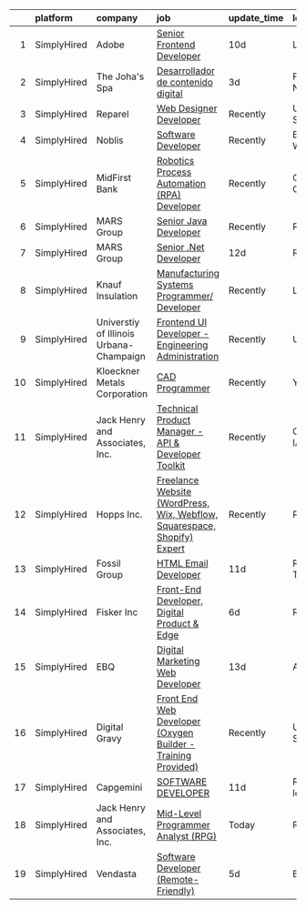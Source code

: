 

|    | platform    | company                                 | job                                                                                                                                                                                    | update_time   | location           |
|---:|:------------|:----------------------------------------|:---------------------------------------------------------------------------------------------------------------------------------------------------------------------------------------|:--------------|:-------------------|
|  1 | SimplyHired | Adobe                                   | [Senior Frontend Developer](https://www.simplyhired.com/job/uZ5OYjcLOiDCdrT-PpC4pAwL_xDe-CfrzIiAM9aHSoic6HR3U1rq4Q?q=digital+developer)                                                | 10d           | Lehi, UT           |
|  2 | SimplyHired | The Joha's Spa                          | [Desarrollador de contenido digital](https://www.simplyhired.com/job/BneHoy9feS5r6D_wGuemMJ15A44ZzMkth5Yk2N1vvQIwuHUkFw280Q?q=digital+developer)                                       | 3d            | Freehold, NJ       |
|  3 | SimplyHired | Reparel                                 | [Web Designer Developer](https://www.simplyhired.com/job/ESUD2ppMzbUKga5He3PkepKNMebPHv1e_8B_P7F7FcjEwepwXg0FOw?q=digital+developer)                                                   | Recently      | United States      |
|  4 | SimplyHired | Noblis                                  | [Software Developer](https://www.simplyhired.com/job/o0_utrr26msNr6Wd4PoDjz4HR4HPsSVtH_eltdYK2Yh2u1QidKubEw?q=digital+developer)                                                       | Recently      | Bridgeport, WV     |
|  5 | SimplyHired | MidFirst Bank                           | [Robotics Process Automation (RPA) Developer](https://www.simplyhired.com/job/WvpCziTjzVFAL_3ytBReaRmw1pgN946B1X2HK3-wk3ITJx3iiUCG4g?q=digital+developer)                              | Recently      | Oklahoma City, OK  |
|  6 | SimplyHired | MARS Group                              | [Senior Java Developer](https://www.simplyhired.com/job/lYWPIyeDb8h0wT507L5jNxe6WM641bkyYoCiRpC4cDMcKW52rIn0Yw?q=digital+developer)                                                    | Recently      | Remote             |
|  7 | SimplyHired | MARS Group                              | [Senior .Net Developer](https://www.simplyhired.com/job/iWZEY_5i2DvRdxNgnYLHpdZIqg2jhCjVtZgA_lXcBhjXh68ktt9daw?q=digital+developer)                                                    | 12d           | Remote             |
|  8 | SimplyHired | Knauf Insulation                        | [Manufacturing Systems Programmer/ Developer](https://www.simplyhired.com/job/oCvXdl-rnYZvuXF1FdqX-H5Vn5E3yFypjngYpeMi1hrMpLgBiNwYwQ?q=digital+developer)                              | Recently      | Lanett, AL         |
|  9 | SimplyHired | Universtiy of Illinois Urbana-Champaign | [Frontend UI Developer - Engineering Administration](https://www.simplyhired.com/job/6deKZdq_GnNJP2cZrP9xYF4WpaPzptwL3n1j-qRquuVfDpqAEFgkag?q=digital+developer)                       | Recently      | Urbana, IL         |
| 10 | SimplyHired | Kloeckner Metals Corporation            | [CAD Programmer](https://www.simplyhired.com/job/zKbDF2hFGtrZFURHZRaT0qDTV823qcKi3008Fxg-VPSerWY69wV7Qw?q=digital+developer)                                                           | Recently      | York, PA           |
| 11 | SimplyHired | Jack Henry and Associates, Inc.         | [Technical Product Manager - API & Developer Toolkit](https://www.simplyhired.com/job/uI3z-sv7zQC2AiG5zBwWyGhHKgdJP6_T_gaXFYbenJ6hYFgRGWZc5A?q=digital+developer)                      | Recently      | Cedar Falls, IA    |
| 12 | SimplyHired | Hopps Inc.                              | [Freelance Website (WordPress, Wix, Webflow, Squarespace, Shopify) Expert](https://www.simplyhired.com/job/AHnE5SSJLG9Ok7kwedMNPUJ4aAherPFc6bMiX2Ww-B4pZD2VyDu7zA?q=digital+developer) | Recently      | Remote             |
| 13 | SimplyHired | Fossil Group                            | [HTML Email Developer](https://www.simplyhired.com/job/b4j6Kywjg052uFKYaPsUlog7JSs681pCaag6Ekp4rwmaEKwHW0Fgug?q=digital+developer)                                                     | 11d           | Richardson, TX     |
| 14 | SimplyHired | Fisker Inc                              | [Front-End Developer, Digital Product & Edge](https://www.simplyhired.com/job/N0-CCNUz_a5Zd0wGA0nCIgjkAKm1HAsT_TeAn1KdnYFMqPr6DyBEiQ?q=digital+developer)                              | 6d            | Remote             |
| 15 | SimplyHired | EBQ                                     | [Digital Marketing Web Developer](https://www.simplyhired.com/job/6rLHA-4_9QGIoN0_VvG45nH5nqzjeNTRK_0tKaTvsNr-dAzeChb8Wg?q=digital+developer)                                          | 13d           | Austin, TX         |
| 16 | SimplyHired | Digital Gravy                           | [Front End Web Developer (Oxygen Builder - Training Provided)](https://www.simplyhired.com/job/WFNUWoaXeifz1jRoSBk5sAK-w2Axyn5ouIkKJCcmG6Uj6C3fkSuR-A?q=digital+developer)             | Recently      | United States      |
| 17 | SimplyHired | Capgemini                               | [SOFTWARE DEVELOPER](https://www.simplyhired.com/job/3vis7-WnuQXee-4SbDMIUFH8iT6U8p3pfDkLS5asJtEe4LtZ7fKB2A?q=digital+developer)                                                       | 11d           | Remote +1 location |
| 18 | SimplyHired | Jack Henry and Associates, Inc.         | [Mid-Level Programmer Analyst (RPG)](https://www.simplyhired.com/job/s0a4Mio-THQ--vBlfJ_4Hr9y_jiBDcX_KO_J8SDGKsn-GxOXwnCB0w?q=digital+developer)                                       | Today         | Remote             |
| 19 | SimplyHired | Vendasta                                | [Software Developer (Remote-Friendly)](https://www.simplyhired.com/job/veb7UGHm6uxlU5RbDdMalCxmt7uTin4XrEMddVOPuX4htV66VNrpjA?q=digital+developer)                                     | 5d            | Boston, MA         |